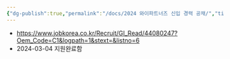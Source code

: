 ```yaml
---
{"dg-publish":true,"permalink":"/docs/2024 와이파트너즈 신입 경력 공채/","title":"2024 와이파트너즈 신입 경력 공채"}
---
```


- <https://www.jobkorea.co.kr/Recruit/GI_Read/44080247?Oem_Code=C1&logpath=1&stext=&listno=6>
- 2024-03-04 지원완료함
